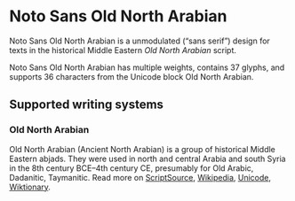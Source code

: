 
# Noto Sans Old North Arabian

Noto Sans Old North Arabian is a unmodulated (“sans serif”) design for texts in the historical Middle Eastern _Old North Arabian_ script. 

Noto Sans Old North Arabian has multiple weights, contains 37 glyphs, and supports 36 characters from the Unicode block Old North Arabian.


## Supported writing systems


### Old North Arabian

Old North Arabian (Ancient North Arabian) is a group of historical Middle Eastern abjads. They were used in north and central Arabia and south Syria in the 8th century BCE–4th century CE, presumably for Old Arabic, Dadanitic, Taymanitic. Read more on [ScriptSource](https://scriptsource.org/scr/Narb), [Wikipedia](https://en.wikipedia.org/wiki/ISO_15924:Narb), [Unicode](https://www.unicode.org/versions/Unicode13.0.0/ch10.pdf#G26432), [Wiktionary](https://en.wiktionary.org/wiki/Category:Old_North_Arabian_script).

